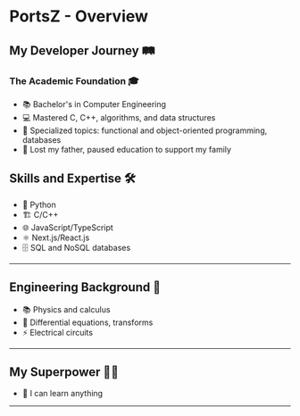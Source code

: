 # PortsZ - Overview 

## My Developer Journey 🛤️

### The Academic Foundation 🎓

- 📚 Bachelor's in Computer Engineering
- 💻 Mastered C, C++, algorithms, and data structures
- 📘 Specialized topics: functional and object-oriented programming, databases
- 🙏 Lost my father, paused education to support my family


## Skills and Expertise 🛠️

- 🐍 Python
- 🏗️ C/C++
- 🌐 JavaScript/TypeScript
- ⚛️ Next.js/React.js
- 🗄️ SQL and NoSQL databases

---

## Engineering Background 📐

- 📚 Physics and calculus
- 🧮 Differential equations, transforms
- ⚡ Electrical circuits

---

## My Superpower 🦸‍♂️

- 🌱 I can learn anything

---
